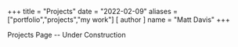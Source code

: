 +++
title = "Projects"
date = "2022-02-09"
aliases = ["portfolio","projects","my work"]
[ author ]
  name = "Matt Davis"
+++

Projects Page -- Under Construction


